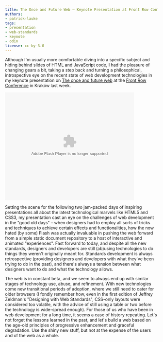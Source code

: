 ```yaml
---
title: The Once and Future Web — Keynote Presentation at Front Row Conference, Kraków, Poland 20 October 2011
authors:
- patrick-lauke
tags:
- presentation
- web-standards
- keynote
- odin
license: cc-by-3.0
---
```


<p>Although I&#39;m usually more comfortable diving into a specific subject and hiding behind slides of HTML and JavaScript code, I had the pleasure of changing gears a bit, taking a step back and turning a philosophical, introspective eye on the recent state of web development technologies in my keynote presentation on <a href="http://www.slideshare.net/redux/the-once-and-future-web-front-row-conference-krakow-20102011">The once and future web</a> at the <a href="http://frontrowconf.com/">Front Row Conference</a> in Kraków last week.</p>

<div style="width:425px" id="__ss_9810929"><object id="__sse9810929" width="425" height="355">
<param name="movie" value="http://static.slidesharecdn.com/swf/ssplayer2.swf?doc=frontrow20-10-2011-111020042156-phpapp01&amp;stripped_title=the-once-and-future-web-front-row-conference-krakow-20102011&amp;userName=redux" /> <param name="allowFullScreen" value="true" /> <param name="allowScriptAccess" value="never" /> <embed name="__sse9785576" src="http://static.slidesharecdn.com/swf/ssplayer2.swf?doc=frontrow20-10-2011-111020042156-phpapp01&amp;stripped_title=the-once-and-future-web-front-row-conference-krakow-20102011&amp;userName=redux" type="application/x-shockwave-flash" allowfullscreen="true" width="425" height="355" allowscriptaccess="never" />
</object>
</div>

<p>Setting the scene for the following two jam-packed days of inspiring presentations all about the latest technological marvels like HTML5 and CSS3, my presentation cast an eye on the challenges of web development in the &quot;good old days&quot; – when designers had to employ all sorts of tricks and techniques to achieve certain effects and functionalities, how the now hated (by some) Flash was actually invaluable in pushing the web forward from a simple static document repository to a host of interactive and animated &quot;experiences&quot;. Fast forward to today, and despite all the new standards, designers and developers are still (ab)using technologies to do things they weren&#39;t originally meant for. Standards development is always retrospective (providing designers and developers with what they&#39;ve been trying to do in the past), and there&#39;s always a tension between what designers want to do and what the technology allows.</p>

<p>The web is in constant beta, and we seem to always end up with similar stages of technology use, abuse, and refinement. With new technologies come new transitional periods of adoption, where we still need to cater for older browsers (I fondly remember how, even in the first edition of Jeffrey Zeldman&#39;s &quot;Designing with Web Standards&quot;, CSS-only layouts were considered too volatile, with the advice of still using a table or two before the technology is wide-spread enough). For those of us who have been in web development for a long time, it seems a case of history repeating. Let&#39;s not forget the lessons learned in the past, and let&#39;s build a web based on the age-old principles of progressive enhancement and graceful degradation. Use the shiny new stuff, but not at the expense of the users and of the web as a whole.</p>
